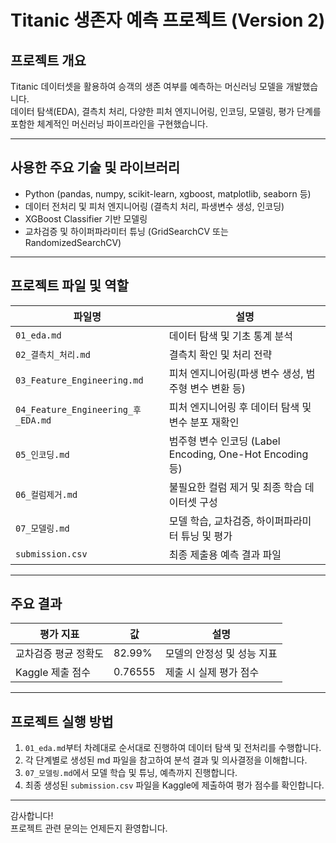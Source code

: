 # Titanic 생존자 예측 프로젝트 (Version 2)

## 프로젝트 개요
Titanic 데이터셋을 활용하여 승객의 생존 여부를 예측하는 머신러닝 모델을 개발했습니다.  
데이터 탐색(EDA), 결측치 처리, 다양한 피처 엔지니어링, 인코딩, 모델링, 평가 단계를 포함한 체계적인 머신러닝 파이프라인을 구현했습니다.

---

## 사용한 주요 기술 및 라이브러리
- Python (pandas, numpy, scikit-learn, xgboost, matplotlib, seaborn 등)
- 데이터 전처리 및 피처 엔지니어링 (결측치 처리, 파생변수 생성, 인코딩)
- XGBoost Classifier 기반 모델링
- 교차검증 및 하이퍼파라미터 튜닝 (GridSearchCV 또는 RandomizedSearchCV)

---

## 프로젝트 파일 및 역할

| 파일명                        | 설명                                                |
|-------------------------------|-----------------------------------------------------|
| `01_eda.md`                   | 데이터 탐색 및 기초 통계 분석                          |
| `02_결측치_처리.md`            | 결측치 확인 및 처리 전략                              |
| `03_Feature_Engineering.md`    | 피처 엔지니어링(파생 변수 생성, 범주형 변수 변환 등)  |
| `04_Feature_Engineering_후_EDA.md` | 피처 엔지니어링 후 데이터 탐색 및 변수 분포 재확인      |
| `05_인코딩.md`                 | 범주형 변수 인코딩 (Label Encoding, One-Hot Encoding 등) |
| `06_컬럼제거.md`               | 불필요한 컬럼 제거 및 최종 학습 데이터셋 구성          |
| `07_모델링.md`                 | 모델 학습, 교차검증, 하이퍼파라미터 튜닝 및 평가       |
| `submission.csv`              | 최종 제출용 예측 결과 파일                            |

---

## 주요 결과

| 평가 지표            | 값         | 설명                           |
|---------------------|------------|------------------------------|
| 교차검증 평균 정확도 | 82.99% | 모델의 안정성 및 성능 지표        |
| Kaggle 제출 점수     | 0.76555     | 제출 시 실제 평가 점수            |

---

## 프로젝트 실행 방법

1. `01_eda.md`부터 차례대로 순서대로 진행하여 데이터 탐색 및 전처리를 수행합니다.  
2. 각 단계별로 생성된 md 파일을 참고하여 분석 결과 및 의사결정을 이해합니다.  
3. `07_모델링.md`에서 모델 학습 및 튜닝, 예측까지 진행합니다.  
4. 최종 생성된 `submission.csv` 파일을 Kaggle에 제출하여 평가 점수를 확인합니다.

---

감사합니다!  
프로젝트 관련 문의는 언제든지 환영합니다.
